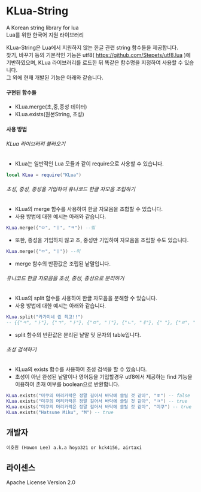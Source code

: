 # KLua-String
A Korean string library for lua<br>
Lua를 위한 한국어 지원 라이브러리

KLua-String은 Lua에서 지원하지 않는 한글 관련 string 함수들을 제공합니다.<br>
찾기, 바꾸기 등의 기본적인 기능은 utf8( https://github.com/Stepets/utf8.lua )에 기반하였으며, KLua 라이브러리를 로드한 뒤 똑같은 함수명을 지정하여 사용할 수 있습니다.<br>
그 외에 현재 개발된 기능은 아래와 같습니다.<br>

#### 구현된 함수들
- KLua.merge(초,중,종성 데이터)
- KLua.exists(원본String, 초성)

#### 사용 방법

###### KLua 라이브러리 불러오기
- KLua는 일반적인 Lua 모듈과 같이 require으로 사용할 수 있습니다.
```lua
local KLua = require("KLua")
```

###### 초성, 중성, 종성을 기입하여 유니코드 한글 자모음 조립하기
- KLua의 merge 함수를 사용하여 한글 자모음을 조합할 수 있습니다.
- 사용 방법에 대한 예시는 아래와 같습니다.
```lua
KLua.merge({"ㅁ", "ㅣ", "ㅋ"}) --밐
```
- 또한, 종성을 기입하지 않고 초, 중성만 기입하여 자모음을 조립할 수도 있습니다.
```lua
KLua.merge({"ㅁ", "ㅣ"}) --미
```
- merge 함수의 반환값은 조립된 낱말입니다.

###### 유니코드 한글 자모음을 초성, 중성, 종성으로 분리하기
- KLua의 split 함수를 사용하여 한글 자모음을 분해할 수 있습니다.
- 사용 방법에 대한 예시는 아래와 같습니다.
```lua
KLua.split("카가미네 린 최고!!")
-- {{"ㅋ", "ㅏ"}, {"ㄱ", "ㅏ"}, {"ㅁ", "ㅣ"}, {"ㄴ", "ㅔ"}, {" "}, {"ㄹ", "ㅣ", "ㄴ"}, {" "}, {"ㅊ", "ㅚ"}, {"ㄱ", "ㅗ"}, {"!"}, {"!"}}
```
- split 함수의 반환값은 분리된 낱말 및 문자의 table입니다.

###### 초성 검색하기
- KLua의 exists 함수를 사용하여 초성 검색을 할 수 있습니다.
- 초성이 아닌 완성된 낱말이나 영어등을 기입할경우 utf8에서 제공하는 find 기능을 이용하여 존재 여부를 boolean으로 반환합니다.
```lua
KLua.exists("미쿠의 머리카락은 정말 길어서 바닥에 쓸릴 것 같아", "ㅎ") -- false
KLua.exists("미쿠의 머리카락은 정말 길어서 바닥에 쓸릴 것 같아", "ㅋ") -- true
KLua.exists("미쿠의 머리카락은 정말 길어서 바닥에 쓸릴 것 같아", "미쿠") -- true
KLua.exists("Hatsune Miku", "M") -- true
```

개발자
----
`이호원 (Howon Lee) a.k.a hoyo321 or kck4156, airtaxi`

라이센스
----
Apache License Version 2.0